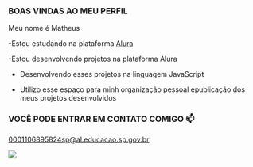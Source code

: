 ### BOAS VINDAS AO MEU PERFIL

Meu nome é Matheus

-Estou estudando na plataforma [Alura](https://www.alura.com.br)

 -Estou desenvolvendo projetos na plataforma Alura

- Desenvolvendo esses projetos na linguagem JavaScript

- Utilizo esse espaço para minh organização pessoal epublicação dos meus projetos desenvolvidos

### VOCÊ PODE ENTRAR EM CONTATO COMIGO 📫

0001106895824sp@al.educacao.sp.gov.br

  ![](https://media.tenor.com/TCr4VXmpJtUAAAAM/quarantine-got-me-like-bored.gif)
